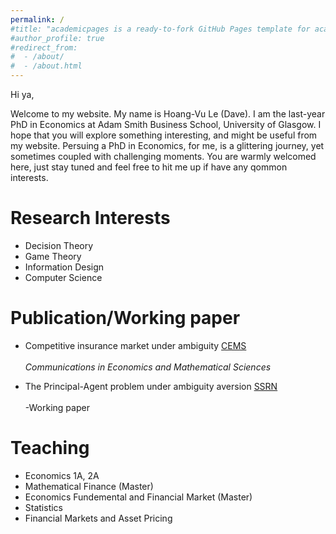 ```yaml
---
permalink: /
#title: "academicpages is a ready-to-fork GitHub Pages template for academic personal websites"
#author_profile: true
#redirect_from: 
#  - /about/
#  - /about.html
---
```


Hi ya,

Welcome to my website. My name is Hoang-Vu Le (Dave). I am the last-year PhD in Economics at Adam Smith Business School, University of Glasgow. I hope that you will explore something interesting, and might be useful from my website. Persuing a PhD in Economics, for me, is a glittering journey, yet sometimes coupled with challenging moments. You are warmly welcomed here, just stay tuned and feel free to hit me up if have any qommon interests.



Research Interests
======

* Decision Theory
* Game Theory
* Information Design
* Computer Science

Publication/Working paper
======

* Competitive insurance market under ambiguity <a href="https://doi.org/10.50906/cems.3.0_56" class="btn--research">CEMS</a><br><br>
 _Communications in Economics and Mathematical Sciences_

* The Principal-Agent problem under ambiguity aversion <a href="https://papers.ssrn.com/sol3/papers.cfm?abstract_id=4782681" class="btn--research">SSRN</a><br><br> -Working paper



Teaching
======

* Economics 1A, 2A
* Mathematical Finance (Master)
* Economics Fundemental and Financial Market (Master)
* Statistics
* Financial Markets and Asset Pricing
  


